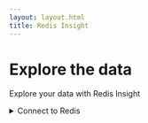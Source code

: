 ```yaml
---
layout: layout.html
title: Redis Insight
---
```



# Explore the data

Explore your data with Redis Insight


<details><summary>
Connect to Redis
</summary>

<details><summary> 
Using RedisInsight
</summary>

RedisInsight provides an intuitive and efficient GUI for Redis, allowing you to interact with your databases and manage your data—with built-in support for most popular Redis modules. It provides tools to analyze the memory, profile the performance of your database usage, and guide you toward better Redis usage.
To learn more about RedisInsight: https://redislabs.com/redis-enterprise/redis-insight

## Pre-requisite

Ensure that you have Docker binaries already installed in your system. Run the below command to bring up Docker container to start RedisInsight application services: 

```
$ docker run -v redisinsight:/db -p 8001:8001 redislabs/redisinsight:latest
```

When you run the above command, it will start the RedisInsight applications as shown below:

```
INFO 2020-08-01 19:10:16,255 redisinsight Application version: 1.6.3
INFO 2020-08-01 19:10:16,257 redisinsight First start detected
INFO 2020-08-01 19:10:16,343 redisinsight Created desktop-mode user.
INFO 2020-08-01 19:10:16,346 redisinsight Created installation ID: '02ba76b68cb645ab8151728a9418625c'
INFO 2020-08-01 19:10:16,349 redisinsight Application first start event sent.
INFO:redisinsight:Application first start event sent.
INFO 2020-08-01 19:10:16,351 redisinsight Created application update history entry for version 1.6.3
INFO:redisinsight:Created application update history entry for version 1.6.3
INFO 2020-08-01 19:10:16,353 redisinsight Application startup event sent.
INFO:redisinsight:Application startup event sent.
INFO 2020-08-01 19:10:16,355 redisinsight_startup Starting waitress
INFO:redisinsight_startup:Starting waitress
```

Head over to your web browser and open http://localhost:8001

Congratulations! You have successfully installed RedisInsight and now ready to inspect your Redis data, monitor health, and perform runtime server configuration with a browser-based management interface for your Redis deployment.

Once you accept EULA and click “Confirm”, you are ready to add Redis Databases as shown below:
Choose “Add Database”.

![My Image]({{ '/images/getting_started/recloud301.png' | url  }} )


Enter details like name, host(endpoint), port and password. You can skip username as of now.

![My Image]({{ '/images/getting_started/recloud302.png' | url  }} )

Click “Add Redis Database”.

![My Image]({{ '/images/getting_started/recloud303.png' | url  }} )


Click on the Box and you shall be able to see the RedisInsight dashboard for the first time.

![My Image]({{ '/images/getting_started/recloud304.png' | url  }} )

</details>

<details><summary>
Using RedisCLI
</summary>

## Pre-requisite

Ensure that Redis CLI client software is installed by using the below command:

Run the below command to connect to Redis database


redis-cli -h <host> -p <port>
</details>

```
% redis-cli -h 192.168.43.160 
192.168.43.160:6379> info server
# Server
redis_version:6.0.1
redis_git_sha1:00000000
redis_git_dirty:0
redis_build_id:5ca5d79ba0098212
redis_mode:standalone
os:Linux 4.19.76-linuxkit x86_64
arch_bits:64
multiplexing_api:epoll
atomicvar_api:atomic-builtin
gcc_version:8.3.0
process_id:1
run_id:5d5a9ab7448d40d7b37749b6d1b2172ddea57b07
tcp_port:6379
uptime_in_seconds:6900
uptime_in_days:0
hz:10
configured_hz:10
lru_clock:5985991
executable:/data/redis-server
config_file:
```

<details><summary>
2. Import a Dataset
</summary>
</details>

